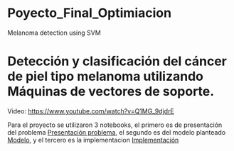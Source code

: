 # Poyecto_Final_Optimiacion
Melanoma detection using SVM

# Detección y clasificación del cáncer de piel tipo melanoma utilizando Máquinas de vectores de soporte.

Video: https://www.youtube.com/watch?v=Q1MG_9djdrE

Para el proyecto se utilizaron 3 notebooks, el primero es de presentación del problema [Presentación problema](Presentacion_Problema.ipynb), el segundo es del modelo planteado [Modelo](Modelo.ipynb), y el tercero es la implementacion [Implementación](Implementacion.ipynb)
